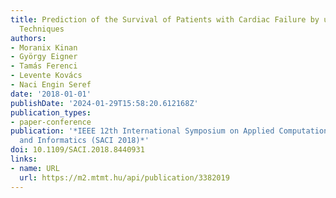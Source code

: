 ```yaml
---
title: Prediction of the Survival of Patients with Cardiac Failure by using Soft Computing
  Techniques
authors:
- Moranix Kinan
- György Eigner
- Tamás Ferenci
- Levente Kovács
- Naci Engin Seref
date: '2018-01-01'
publishDate: '2024-01-29T15:58:20.612168Z'
publication_types:
- paper-conference
publication: '*IEEE 12th International Symposium on Applied Computational Intelligence
  and Informatics (SACI 2018)*'
doi: 10.1109/SACI.2018.8440931
links:
- name: URL
  url: https://m2.mtmt.hu/api/publication/3382019
---
```

